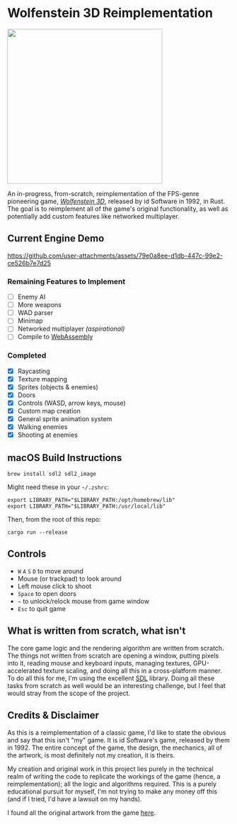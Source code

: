 # Wolfenstein 3D Reimplementation

<img src="https://github.com/user-attachments/assets/1c4f29d9-55a0-46e8-aead-67c5d112de8c" width=350/>

An in-progress, from-scratch, reimplementation of the FPS-genre pioneering game, [_Wolfenstein 3D_](https://en.wikipedia.org/wiki/Wolfenstein_3D), released by id Software in 1992, in Rust.
The goal is to reimplement all of the game's original functionality, as well as potentially add custom features like networked multiplayer.

## Current Engine Demo
https://github.com/user-attachments/assets/79e0a8ee-d1db-447c-99e2-ce526b7e7d25

### Remaining Features to Implement
- [ ] Enemy AI
- [ ] More weapons
- [ ] WAD parser
- [ ] Minimap
- [ ] Networked multiplayer _(aspirational)_
- [ ] Compile to [WebAssembly](https://rustwasm.github.io/docs/book)

### Completed
- [x] Raycasting
- [x] Texture mapping
- [x] Sprites (objects & enemies)
- [x] Doors
- [x] Controls (WASD, arrow keys, mouse) 
- [x] Custom map creation
- [x] General sprite animation system
- [x] Walking enemies
- [x] Shooting at enemies

## macOS Build Instructions
```
brew install sdl2 sdl2_image
```
Might need these in your `~/.zshrc`:
```
export LIBRARY_PATH="$LIBRARY_PATH:/opt/homebrew/lib"
export LIBRARY_PATH="$LIBRARY_PATH:/usr/local/lib"
```
Then, from the root of this repo:
```
cargo run --release
```
## Controls
- `W` `A` `S` `D` to move around
- Mouse (or trackpad) to look around
- Left mouse click to shoot
- `Space` to open doors
- `~` to unlock/relock mouse from game window
- `Esc` to quit game

## What is written from scratch, what isn't
The core game logic and the rendering algorithm are written from scratch. The things not written from scratch are opening a window, putting pixels into it, reading mouse and keyboard inputs, managing textures, GPU-accelerated texture scaling, and doing all this in a cross-platform manner. To do all this for me, I'm using the excellent [SDL](https://github.com/libsdl-org/SDL) library. Doing all these tasks from scratch as well would be an interesting challenge, but I feel that would stray from the scope of the project.

## Credits & Disclaimer
As this is a reimplementation of a classic game, I'd like to state the obvious and say that this isn't "my" game. It is id Software's game, released by them in 1992. The entire concept of the game, the design, the mechanics, all of the artwork, is most definitely not my creation, it is theirs.

My creation and original work in this project lies purely in the technical realm of writing the code to replicate the workings of the game (hence, a reimplementation); all the logic and algorithms required. This is a purely educational pursuit for myself, I'm not trying to make any money off this (and if I tried, I'd have a lawsuit on my hands).

I found all the original artwork from the game [here](https://www.spriters-resource.com/pc_computer/wolfenstein3d/).
